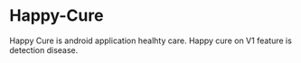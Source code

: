 # Happy-Cure
Happy Cure is android application healhty care. Happy cure on V1 feature is detection disease.
